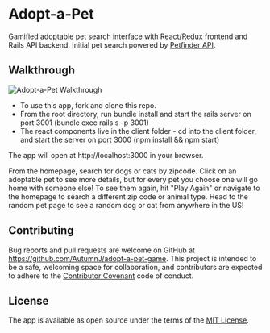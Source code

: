 # Adopt-a-Pet

Gamified adoptable pet search interface with React/Redux frontend and Rails API backend. Initial pet search powered by [Petfinder API](https://www.petfinder.com/developers/api-docs). 

## Walkthrough

![Adopt-a-Pet Walkthrough](./public/walkthrough.gif)

* To use this app, fork and clone this repo.
* From the root directory, run bundle install and start the rails server on port 3001 (bundle exec rails s -p 3001)
* The react components live in the client folder - cd into the client folder, and start the server on port 3000 (npm install && npm start)

The app will open at http://localhost:3000 in your browser. 

From the homepage, search for dogs or cats by zipcode. Click on an adoptable pet to see more details, but for every pet you choose one will go home with someone else! To see them again, hit "Play Again" or navigate to the homepage to search a different zip code or animal type. Head to the random pet page to see a random dog or cat from anywhere in the US!

## Contributing

Bug reports and pull requests are welcome on GitHub at https://github.com/AutumnJ/adopt-a-pet-game. This project is intended to be a safe, welcoming space for collaboration, and contributors are expected to adhere to the [Contributor Covenant](http://contributor-covenant.org) code of conduct.

## License

The app is available as open source under the terms of the [MIT License](https://github.com/AutumnJ/adopt-a-pet-game/blob/master/LICENSE.md).
